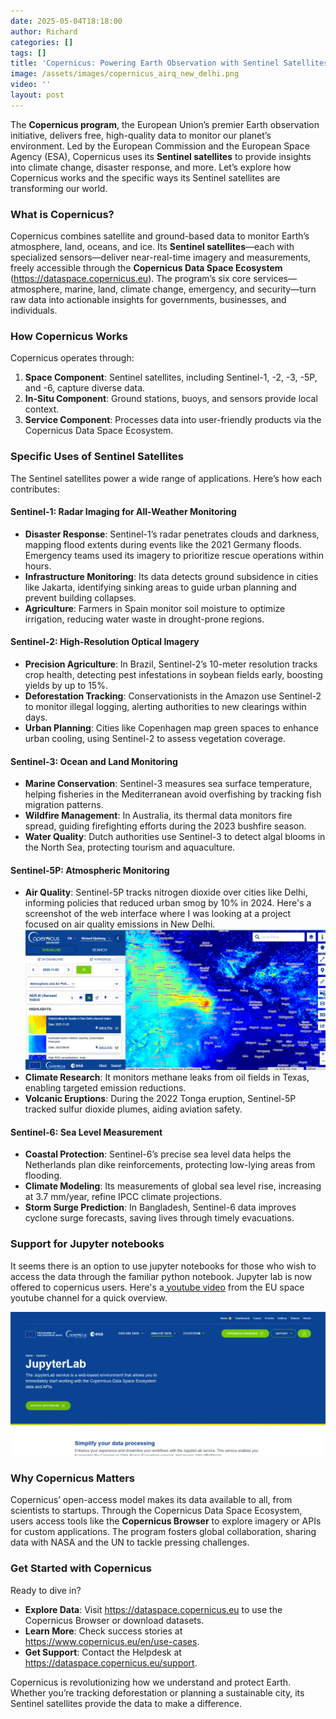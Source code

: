 ```yaml
---
date: 2025-05-04T18:18:00
author: Richard
categories: []
tags: []
title: 'Copernicus: Powering Earth Observation with Sentinel Satellites'
image: /assets/images/copernicus_airq_new_delhi.png
video: ''
layout: post
---
```

The **Copernicus program**, the European Union’s premier Earth observation initiative, delivers free, high-quality data to monitor our planet’s environment. Led by the European Commission and the European Space Agency (ESA), Copernicus uses its **Sentinel satellites** to provide insights into climate change, disaster response, and more. Let’s explore how Copernicus works and the specific ways its Sentinel satellites are transforming our world.

### What is Copernicus?

Copernicus combines satellite and ground-based data to monitor Earth’s atmosphere, land, oceans, and ice. Its **Sentinel satellites**—each with specialized sensors—deliver near-real-time imagery and measurements, freely accessible through the **Copernicus Data Space Ecosystem** (https://dataspace.copernicus.eu). The program’s six core services—atmosphere, marine, land, climate change, emergency, and security—turn raw data into actionable insights for governments, businesses, and individuals.

### How Copernicus Works

Copernicus operates through:

1. **Space Component**: Sentinel satellites, including Sentinel-1, -2, -3, -5P, and -6, capture diverse data.
2. **In-Situ Component**: Ground stations, buoys, and sensors provide local context.
3. **Service Component**: Processes data into user-friendly products via the Copernicus Data Space Ecosystem.

### Specific Uses of Sentinel Satellites

The Sentinel satellites power a wide range of applications. Here’s how each contributes:

#### Sentinel-1: Radar Imaging for All-Weather Monitoring

- **Disaster Response**: Sentinel-1’s radar penetrates clouds and darkness, mapping flood extents during events like the 2021 Germany floods. Emergency teams used its imagery to prioritize rescue operations within hours.
- **Infrastructure Monitoring**: Its data detects ground subsidence in cities like Jakarta, identifying sinking areas to guide urban planning and prevent building collapses.
- **Agriculture**: Farmers in Spain monitor soil moisture to optimize irrigation, reducing water waste in drought-prone regions.

#### Sentinel-2: High-Resolution Optical Imagery

- **Precision Agriculture**: In Brazil, Sentinel-2’s 10-meter resolution tracks crop health, detecting pest infestations in soybean fields early, boosting yields by up to 15%.
- **Deforestation Tracking**: Conservationists in the Amazon use Sentinel-2 to monitor illegal logging, alerting authorities to new clearings within days.
- **Urban Planning**: Cities like Copenhagen map green spaces to enhance urban cooling, using Sentinel-2 to assess vegetation coverage.

#### Sentinel-3: Ocean and Land Monitoring

- **Marine Conservation**: Sentinel-3 measures sea surface temperature, helping fisheries in the Mediterranean avoid overfishing by tracking fish migration patterns.
- **Wildfire Management**: In Australia, its thermal data monitors fire spread, guiding firefighting efforts during the 2023 bushfire season.
- **Water Quality**: Dutch authorities use Sentinel-3 to detect algal blooms in the North Sea, protecting tourism and aquaculture.

#### Sentinel-5P: Atmospheric Monitoring

- **Air Quality**: Sentinel-5P tracks nitrogen dioxide over cities like Delhi, informing policies that reduced urban smog by 10% in 2024.
Here's a screenshot of the web interface where I was looking at a project focused on air quality emissions in New Delhi.
![Screenshot of copernicus web interface](/assets/images/copernicus_airq_new_delhi.png "Screenshot of copernicus web interface")
- **Climate Research**: It monitors methane leaks from oil fields in Texas, enabling targeted emission reductions.
- **Volcanic Eruptions**: During the 2022 Tonga eruption, Sentinel-5P tracked sulfur dioxide plumes, aiding aviation safety.

#### Sentinel-6: Sea Level Measurement

- **Coastal Protection**: Sentinel-6’s precise sea level data helps the Netherlands plan dike reinforcements, protecting low-lying areas from flooding.
- **Climate Modeling**: Its measurements of global sea level rise, increasing at 3.7 mm/year, refine IPCC climate projections.
- **Storm Surge Prediction**: In Bangladesh, Sentinel-6 data improves cyclone surge forecasts, saving lives through timely evacuations.

### Support for Jupyter notebooks

It seems there is an option to use jupyter notebooks for  those who wish to access the data through the familiar python notebook. Jupyter lab is now offered to copernicus users. Here's a[ youtube video](https://www.youtube.com/watch?v=zRqf9Nv0Tes) from the EU space youtube channel for a quick overview.

![Screenshot of copernicus jupyter notebook for data analysis launch page](/assets/images/copernicus_jupyter_notebook.png "Screenshot of copernicus jupyter notebook for data analysis launch page")

### Why Copernicus Matters

Copernicus’ open-access model makes its data available to all, from scientists to startups. Through the Copernicus Data Space Ecosystem, users access tools like the **Copernicus Browser** to explore imagery or APIs for custom applications. The program fosters global collaboration, sharing data with NASA and the UN to tackle pressing challenges.

### Get Started with Copernicus

Ready to dive in?

- **Explore Data**: Visit https://dataspace.copernicus.eu to use the Copernicus Browser or download datasets.
- **Learn More**: Check success stories at https://www.copernicus.eu/en/use-cases.
- **Get Support**: Contact the Helpdesk at https://dataspace.copernicus.eu/support.

Copernicus is revolutionizing how we understand and protect Earth. Whether you’re tracking deforestation or planning a sustainable city, its Sentinel satellites provide the data to make a difference.
